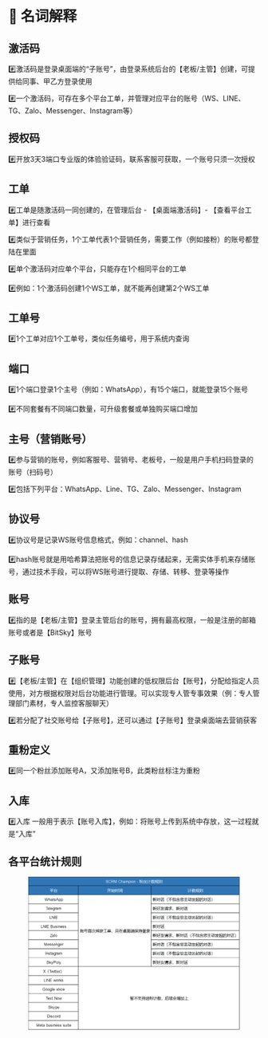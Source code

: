 # 📖 名词解释

## 激活码

\#️⃣激活码是登录桌面端的“子账号”，由登录系统后台的【老板/主管】创建，可提供给同事、甲乙方登录使用

\#️⃣一个激活码，可存在多个平台工单，并管理对应平台的账号（WS、LINE、TG、Zalo、Messenger、Instagram等）

## 授权码

\#️⃣开放3天3端口专业版的体验验证码，联系客服可获取，一个账号只须一次授权

## 工单

\#️⃣工单是随激活码一同创建的，在管理后台 - 【桌面端激活码】- 【查看平台工单】进行查看

\#️⃣类似于营销任务，1个工单代表1个营销任务，需要工作（例如接粉）的账号都登陆在里面

\#️⃣单个激活码对应单个平台，只能存在1个相同平台的工单

\#️⃣例如：1个激活码创建1个WS工单，就不能再创建第2个WS工单

## 工单号

\#️⃣1个工单对应1个工单号，类似任务编号，用于系统内查询

## 端口

\#️⃣1个端口登录1个主号（例如：WhatsApp），有15个端口，就能登录15个账号

\#️⃣不同套餐有不同端口数量，可升级套餐或单独购买端口增加

## 主号（营销账号）

\#️⃣参与营销的账号，例如客服号、营销号、老板号，一般是用户手机扫码登录的账号（扫码号）

\#️⃣包括下列平台：WhatsApp、Line、TG、Zalo、Messenger、Instagram

## 协议号

\#️⃣协议号是记录WS账号信息格式，例如：channel、hash&#x20;

\#️⃣hash账号就是用哈希算法把账号的信息记录存储起来，无需实体手机来存储账号，通过技术手段，可以将WS账号进行提取、存储、转移、登录等操作

## 账号

\#️⃣指的是【老板/主管】登录主管后台的账号，拥有最高权限，一般是注册的邮箱账号或者是【BitSky】账号

## 子账号

\#️⃣【老板/主管】在【组织管理】功能创建的低权限后台【账号】，分配给指定人员使用，对方根据权限对后台功能进行管理。可以实现专人管专事效果（例：专人管理部门素材，专人监控客服聊天）

\#️⃣若分配了社交账号给【子账号】，还可以通过【子账号】登录桌面端去营销获客

## 重粉定义

\#️⃣同一个粉丝添加账号A，又添加账号B，此类粉丝标注为重粉

## 入库

\#️⃣入库 一般用于表示【账号入库】，例如：将账号上传到系统中存放，这一过程就是“入库”

## 各平台统计规则

<figure><img src="../.gitbook/assets/ad8bf4ae5e25b5db993506d0f9d348ee.png" alt=""><figcaption></figcaption></figure>
